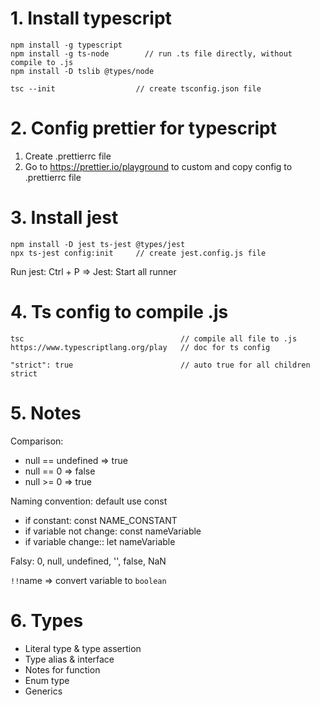 # 1. Install typescript

```
npm install -g typescript
npm install -g ts-node        // run .ts file directly, without compile to .js
npm install -D tslib @types/node

tsc --init                  // create tsconfig.json file
```

# 2. Config prettier for typescript

1. Create .prettierrc file
2. Go to https://prettier.io/playground to custom and copy config to .prettierrc file

# 3. Install jest
```
npm install -D jest ts-jest @types/jest
npx ts-jest config:init     // create jest.config.js file
```
Run jest: Ctrl + P => Jest: Start all runner

# 4. Ts config to compile .js
```
tsc                                   // compile all file to .js
https://www.typescriptlang.org/play   // doc for ts config

"strict": true                        // auto true for all children strict
```

# 5. Notes
Comparison:
- null == undefined => true
- null == 0         => false
- null >= 0         => true

Naming convention: default use const
- if constant: const NAME_CONSTANT
- if variable not change: const nameVariable
- if variable change:: let nameVariable

Falsy: 0, null, undefined, '', false, NaN

`!!`name => convert variable to `boolean`

# 6. Types
- Literal type & type assertion
- Type alias & interface
- Notes for function
- Enum type
- Generics